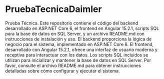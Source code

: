 # PruebaTecnicaDaimler
 Prueba Técnica.  Este repositorio contiene el código del backend desarrollado en ASP.NET Core 6, el frontend en Angular 15.2.1, scripts SQL para la base de datos en SQL Server, y un archivo README.md con instrucciones de instalación y uso.  El backend proporciona la lógica de negocio para el sistema, implementado en ASP.NET Core 6. El frontend, desarrollado con Angular 15.2.1, ofrece una interfaz de usuario moderna y receptiva para interactuar con los datos. Los scripts SQL incluidos se utilizan para inicializar y mantener la base de datos en SQL Server.  Por favor, consulte el archivo README.md para obtener instrucciones detalladas sobre cómo configurar y ejecutar el sistema.
